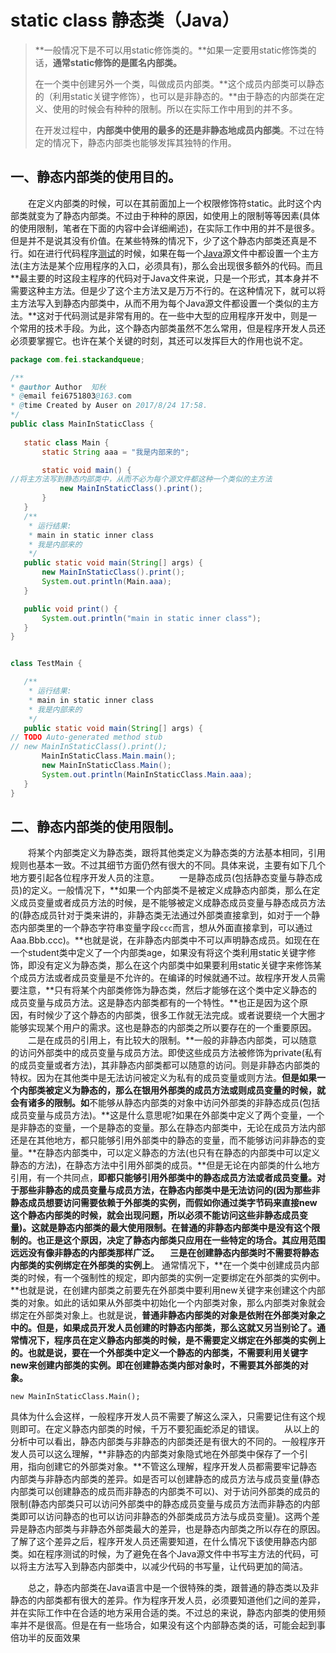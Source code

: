 # static class 静态类（Java）

> **一般情况下是不可以用static修饰类的。**如果一定要用static修饰类的话，**通常static修饰的是匿名内部类。**
>
> 在一个类中创建另外一个类，叫做成员内部类。**这个成员内部类可以静态的（利用static关键字修饰），也可以是非静态的。**由于静态的内部类在定义、使用的时候会有种种的限制。所以在实际工作中用到的并不多。
>
> 在开发过程中，**内部类中使用的最多的还是非静态地成员内部类**。不过在特定的情况下，静态内部类也能够发挥其独特的作用。

## 一、静态内部类的使用目的。

　　在定义内部类的时候，可以在其前面加上一个权限修饰符static。此时这个内部类就变为了静态内部类。不过由于种种的原因，如使用上的限制等等因素(具体的使用限制，笔者在下面的内容中会详细阐述)，在实际工作中用的并不是很多。但是并不是说其没有价值。在某些特殊的情况下，少了这个静态内部类还真是不行。如在进行代码程序[测试](http://lib.csdn.net/base/softwaretest)的时候，如果在每一个[Java](http://lib.csdn.net/base/java)源文件中都设置一个主方法(主方法是某个应用程序的入口，必须具有)，那么会出现很多额外的代码。而且**最主要的时这段主程序的代码对于Java文件来说，只是一个形式，其本身并不需要这种主方法。但是少了这个主方法又是万万不行的。在这种情况下，就可以将主方法写入到静态内部类中，从而不用为每个Java源文件都设置一个类似的主方法。**这对于代码测试是非常有用的。在一些中大型的应用程序开发中，则是一个常用的技术手段。为此，这个静态内部类虽然不怎么常用，但是程序开发人员还必须要掌握它。也许在某个关键的时刻，其还可以发挥巨大的作用也说不定。

 ```java
package com.fei.stackandqueue;

/**
 * @author Author  知秋
 * @email fei6751803@163.com
 * @time Created by Auser on 2017/8/24 17:58.
 */
public class MainInStaticClass {
    
    static class Main {
        static String aaa = "我是内部来的";

        static void main() {
//将主方法写到静态内部类中，从而不必为每个源文件都这种一个类似的主方法
            new MainInStaticClass().print();
        }
    }
	/**
     * 运行结果:
     * main in static inner class
     * 我是内部来的
     */
    public static void main(String[] args) {
        new MainInStaticClass().print();
        System.out.println(Main.aaa);
    }

    public void print() {
        System.out.println("main in static inner class");
    }
}


class TestMain {

	/**
     * 运行结果:
     * main in static inner class
     * 我是内部来的
     */
    public static void main(String[] args) {
// TODO Auto-generated method stub
// new MainInStaticClass().print();
        MainInStaticClass.Main.main();
        new MainInStaticClass.Main();
        System.out.println(MainInStaticClass.Main.aaa);
    }
}


 ```





## 二、静态内部类的使用限制。

　　将某个内部类定义为静态类，跟将其他类定义为静态类的方法基本相同，引用规则也基本一致。不过其细节方面仍然有很大的不同。具体来说，主要有如下几个地方要引起各位程序开发人员的注意。
　　一是静态成员(包括静态变量与静态成员)的定义。一般情况下，**如果一个内部类不是被定义成静态内部类，那么在定义成员变量或者成员方法的时候，是不能够被定义成静态成员变量与静态成员方法的(静态成员针对于类来讲的，非静态类无法通过外部类直接拿到，如对于一个静态内部类里的一个静态字符串变量字段`ccc`而言，想从外面直接拿到，可以通过Aaa.Bbb.ccc)。**也就是说，在非静态内部类中不可以声明静态成员。如现在在一个student类中定义了一个内部类age，如果没有将这个类利用static关键字修饰，即没有定义为静态类，那么在这个内部类中如果要利用static关键字来修饰某个成员方法或者成员变量是不允许的。在编译的时候就通不过。故程序开发人员需要注意，**只有将某个内部类修饰为静态类，然后才能够在这个类中定义静态的成员变量与成员方法。这是静态内部类都有的一个特性。**也正是因为这个原因，有时候少了这个静态的内部类，很多工作就无法完成。或者说要绕一个大圈才能够实现某个用户的需求。这也是静态的内部类之所以要存在的一个重要原因。
　　二是在成员的引用上，有比较大的限制。**一般的非静态内部类，可以随意的访问外部类中的成员变量与成员方法。即使这些成员方法被修饰为private(私有的成员变量或者方法)，其非静态内部类都可以随意的访问。则是非静态内部类的特权。因为在其他类中是无法访问被定义为私有的成员变量或则方法。**但是如果一个内部类被定义为静态的，那么在银用外部类的成员方法或则成员变量的时候，就会有诸多的限制。如**不能够从静态内部类的对象中访问外部类的非静态成员(包括成员变量与成员方法)。**这是什么意思呢?如果在外部类中定义了两个变量，一个是非静态的变量，一个是静态的变量。那么在静态内部类中，无论在成员方法内部还是在其他地方，都只能够引用外部类中的静态的变量，而不能够访问非静态的变量。**在静态内部类中，可以定义静态的方法(也只有在静态的内部类中可以定义静态的方法)，在静态方法中引用外部类的成员。**但是无论在内部类的什么地方引用，有一个共同点，**即都只能够引用外部类中的静态成员方法或者成员变量。**对于那些非静态的成员变量与成员方法，在静态内部类中是无法访问的(**因为那些非静态成员想要访问需要依赖于外部类的实例，而假如你通过类字节码来直接new这个静态内部类的时候，就会出现问题，所以必须不能访问这些非静态成员变量**)。这就是静态内部类的最大使用限制。在普通的非静态内部类中是没有这个限制的。也正是这个原因，决定了静态内部类只应用在一些特定的场合。其应用范围远远没有像非静态的内部类那样广泛。
　三是**在创建静态内部类时不需要将静态内部类的实例绑定在外部类的实例上**。
通常情况下，**在一个类中创建成员内部类的时候，有一个强制性的规定，即内部类的实例一定要绑定在外部类的实例中。**也就是说，在创建内部类之前要先在外部类中要利用new关键字来创建这个内部类的对象。如此的话如果从外部类中初始化一个内部类对象，那么内部类对象就会绑定在外部类对象上。也就是说，**普通非静态内部类的对象是依附在外部类对象之中的。**但是，如果成员开发人员创建的时静态内部类，那么这就又另当别论了。通常情况下，程序员在定义静态内部类的时候，是不需要定义绑定在外部类的实例上的。也就是说，要在一个外部类中定义一个静态的内部类，不需要利用关键字new来创建内部类的实例。即**在创建静态类内部对象时，不需要其外部类的对象。**



`new MainInStaticClass.Main();`

 

具体为什么会这样，一般程序开发人员不需要了解这么深入，只需要记住有这个规则即可。在定义静态内部类的时候，千万不要犯画蛇添足的错误。
　　从以上的分析中可以看出，静态内部类与非静态的内部类还是有很大的不同的。一般程序开发人员可以这么理解，**非静态的内部类对象隐式地在外部类中保存了一个引用，指向创建它的外部类对象。**不管这么理解，程序开发人员都需要牢记静态内部类与非静态内部类的差异。如是否可以创建静态的成员方法与成员变量(静态内部类可以创建静态的成员而非静态的内部类不可以)、对于访问外部类的成员的限制(静态内部类只可以访问外部类中的静态成员变量与成员方法而非静态的内部类即可以访问静态的也可以访问非静态的外部类成员方法与成员变量)。这两个差异是静态内部类与非静态外部类最大的差异，也是静态内部类之所以存在的原因。了解了这个差异之后，程序开发人员还需要知道，在什么情况下该使用静态内部类。如在程序测试的时候，为了避免在各个Java源文件中书写主方法的代码，可以将主方法写入到静态内部类中，以减少代码的书写量，让代码更加的简洁。

　　总之，静态内部类在Java语言中是一个很特殊的类，跟普通的静态类以及非静态的内部类都有很大的差异。作为程序开发人员，必须要知道他们之间的差异，并在实际工作中在合适的地方采用合适的类。不过总的来说，静态内部类的使用频率并不是很高。但是在有一些场合，如果没有这个内部静态类的话，可能会起到事倍功半的反面效果